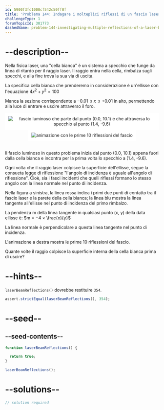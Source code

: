 ```yaml
---
id: 5900f3fc1000cf542c50ff0f
title: 'Problema 144: Indagare i molteplici riflessi di un fascio laser'
challengeType: 1
forumTopicId: 301773
dashedName: problem-144-investigating-multiple-reflections-of-a-laser-beam
---
```


# --description--

Nella fisica laser, una "cella bianca" è un sistema a specchio che funge da linea di ritardo per il raggio laser. Il raggio entra nella cella, rimbalza sugli specchi, e alla fine trova la sua via di uscita.

La specifica cella bianca che prenderemo in considerazione è un'ellisse con l'equazione $4{x}^2 + y^2 = 100$

Manca la sezione corrispondente a $−0.01 ≤ x ≤ +0.01$ in alto, permettendo alla luce di entrare e uscire attraverso il foro.

<div style="text-align: center">
  <img class="img-responsive center-block" alt="fascio luminoso che parte dal punto (0.0, 10.1) e che attraversa lo specchio al punto (1.4, -9.6)" src="https://cdn.freecodecamp.org/curriculum/project-euler/investigating-multiple-reflections-of-a-laser-beam-1.png" style="display: inline-block; background-color: white; padding: 10px;">
  <img class="img-responsive center-block" alt="animazione con le prime 10 riflessioni del fascio" src="https://cdn.freecodecamp.org/curriculum/project-euler/investigating-multiple-reflections-of-a-laser-beam-2.gif" style="display: inline-block; background-color: white; padding: 10px;">
</div><br>

Il fascio luminoso in questo problema inizia dal punto (0.0, 10.1) appena fuori dalla cella bianca e incontra per la prima volta lo specchio a (1.4, -9.6).

Ogni volta che il raggio laser colpisce la superficie dell'ellisse, segue la consueta legge di riflessione "l'angolo di incidenza è uguale all'angolo di riflessione". Cioè, sia i fasci incidenti che quelli riflessi formano lo stesso angolo con la linea normale nel punto di incidenza.

Nella figura a sinistra, la linea rossa indica i primi due punti di contatto tra il fascio laser e la parete della cella bianca; la linea blu mostra la linea tangente all'ellisse nel punto di incidenza del primo rimbalzo.

La pendenza m della linea tangente in qualsiasi punto (x, y) della data ellisse è: $m = −4 × \frac{x}{y}$

La linea normale è perpendicolare a questa linea tangente nel punto di incidenza.

L'animazione a destra mostra le prime 10 riflessioni del fascio.

Quante volte il raggio colpisce la superficie interna della cella bianca prima di uscire?

# --hints--

`laserBeamReflections()` dovrebbe restituire `354`.

```js
assert.strictEqual(laserBeamReflections(), 354);
```

# --seed--

## --seed-contents--

```js
function laserBeamReflections() {

  return true;
}

laserBeamReflections();
```

# --solutions--

```js
// solution required
```
